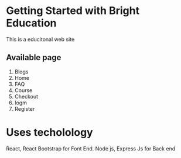 # Getting Started with Bright Education

This is a educitonal web site

## Available page
1. Blogs 
2. Home 
3. FAQ 
4. Course 
5. Checkout 
5. logm 
5. Register 

# Uses techolology
React, React Bootstrap for Font End. Node js, Express Js for Back end